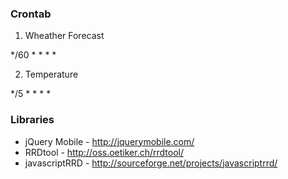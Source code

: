 
### Crontab ###
1. Wheather Forecast

*/60 * * * * 

2. Temperature

*/5 * * * * 


### Libraries ###
* jQuery Mobile - http://jquerymobile.com/
* RRDtool - http://oss.oetiker.ch/rrdtool/
* javascriptRRD - http://sourceforge.net/projects/javascriptrrd/

